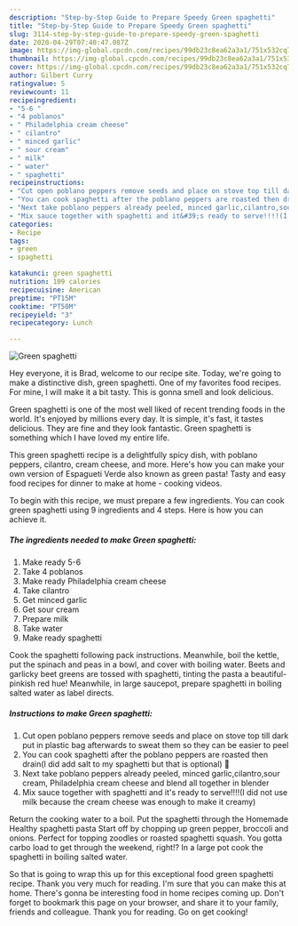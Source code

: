 ```yaml
---
description: "Step-by-Step Guide to Prepare Speedy Green spaghetti"
title: "Step-by-Step Guide to Prepare Speedy Green spaghetti"
slug: 3114-step-by-step-guide-to-prepare-speedy-green-spaghetti
date: 2020-04-29T07:40:47.087Z
image: https://img-global.cpcdn.com/recipes/99db23c8ea62a3a1/751x532cq70/green-spaghetti-recipe-main-photo.jpg
thumbnail: https://img-global.cpcdn.com/recipes/99db23c8ea62a3a1/751x532cq70/green-spaghetti-recipe-main-photo.jpg
cover: https://img-global.cpcdn.com/recipes/99db23c8ea62a3a1/751x532cq70/green-spaghetti-recipe-main-photo.jpg
author: Gilbert Curry
ratingvalue: 5
reviewcount: 11
recipeingredient:
- "5-6 "
- "4 poblanos"
- " Philadelphia cream cheese"
- " cilantro"
- " minced garlic"
- " sour cream"
- " milk"
- " water"
- " spaghetti"
recipeinstructions:
- "Cut open poblano peppers remove seeds and place on stove top till dark put in plastic bag afterwards to sweat them so they can be easier to peel"
- "You can cook spaghetti after the poblano peppers are roasted then drain(I did add salt to my spaghetti but that is optional) 🍝"
- "Next take poblano peppers already peeled, minced garlic,cilantro,sour cream, Philadelphia cream cheese and blend all together in blender"
- "Mix sauce together with spaghetti and it&#39;s ready to serve!!!!(I did not use milk because the cream cheese was enough to make it creamy)"
categories:
- Recipe
tags:
- green
- spaghetti

katakunci: green spaghetti 
nutrition: 109 calories
recipecuisine: American
preptime: "PT15M"
cooktime: "PT50M"
recipeyield: "3"
recipecategory: Lunch

---
```



![Green spaghetti](https://img-global.cpcdn.com/recipes/99db23c8ea62a3a1/751x532cq70/green-spaghetti-recipe-main-photo.jpg)

Hey everyone, it is Brad, welcome to our recipe site. Today, we're going to make a distinctive dish, green spaghetti. One of my favorites food recipes. For mine, I will make it a bit tasty. This is gonna smell and look delicious.

Green spaghetti is one of the most well liked of recent trending foods in the world. It's enjoyed by millions every day. It is simple, it's fast, it tastes delicious. They are fine and they look fantastic. Green spaghetti is something which I have loved my entire life.

This green spaghetti recipe is a delightfully spicy dish, with poblano peppers, cilantro, cream cheese, and more. Here&#39;s how you can make your own version of Espagueti Verde also known as green pasta! Tasty and easy food recipes for dinner to make at home - cooking videos.


To begin with this recipe, we must prepare a few ingredients. You can cook green spaghetti using 9 ingredients and 4 steps. Here is how you can achieve it.

<!--inarticleads1-->

##### The ingredients needed to make Green spaghetti:

1. Make ready 5-6 
1. Take 4 poblanos
1. Make ready  Philadelphia cream cheese
1. Take  cilantro
1. Get  minced garlic
1. Get  sour cream
1. Prepare  milk
1. Take  water
1. Make ready  spaghetti


Cook the spaghetti following pack instructions. Meanwhile, boil the kettle, put the spinach and peas in a bowl, and cover with boiling water. Beets and garlicky beet greens are tossed with spaghetti, tinting the pasta a beautiful-pinkish red hue! Meanwhile, in large saucepot, prepare spaghetti in boiling salted water as label directs. 

<!--inarticleads2-->

##### Instructions to make Green spaghetti:

1. Cut open poblano peppers remove seeds and place on stove top till dark put in plastic bag afterwards to sweat them so they can be easier to peel
1. You can cook spaghetti after the poblano peppers are roasted then drain(I did add salt to my spaghetti but that is optional) 🍝
1. Next take poblano peppers already peeled, minced garlic,cilantro,sour cream, Philadelphia cream cheese and blend all together in blender
1. Mix sauce together with spaghetti and it&#39;s ready to serve!!!!(I did not use milk because the cream cheese was enough to make it creamy)


Return the cooking water to a boil. Put the spaghetti through the Homemade Healthy spaghetti pasta Start off by chopping up green pepper, broccoli and onions. Perfect for topping zoodles or roasted spaghetti squash. You gotta carbo load to get through the weekend, right!? In a large pot cook the spaghetti in boiling salted water. 

So that is going to wrap this up for this exceptional food green spaghetti recipe. Thank you very much for reading. I'm sure that you can make this at home. There's gonna be interesting food in home recipes coming up. Don't forget to bookmark this page on your browser, and share it to your family, friends and colleague. Thank you for reading. Go on get cooking!
